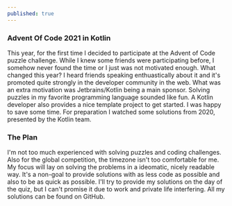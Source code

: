 ```yaml
---
published: true
---
```

### Advent Of Code 2021 in Kotlin

This year, for the first time I decided to participate at the Advent of Code puzzle challenge. While I knew some friends were participating before, I somehow never found the time or I just was not motivated enough.
What changed this year? I heard friends speaking enthuastically about it and it's promoted quite strongly in the developer community in the web. What was an extra motivation was Jetbrains/Kotlin being a main sponsor.
Solving puzzles in my favorite programming language sounded like fun. A Kotlin developer also provides a nice template project to get started. 
I was happy to save some time. For preparation I watched some solutions from 2020, presented by the Kotlin team.

### The Plan
I'm not too much experienced with solving puzzles and coding challenges. Also for the global competition, the timezone isn't too comfortable for me. My focus will lay on solving the problems in a ideomatic, nicely readable way. It's a non-goal to provide solutions with as less code as possible and also to be as quick as possible. I'll try to provide my solutions on the day of the quiz, but I can't promise it due to work and private life interfering.
All my solutions can be found on GitHub.
